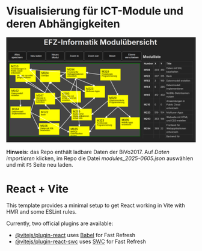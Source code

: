 # Visualisierung für ICT-Module und deren Abhängigkeiten

![App Screenshot](img/app_screenshot.png)

**Hinweis:** das Repo enthält ladbare Daten der BiVo2017. Auf *Daten importieren* klicken, im Repo die Datei *modules_2025-0605.json* auswählen und mit `F5` Seite neu laden.

# React + Vite

This template provides a minimal setup to get React working in Vite with HMR and some ESLint rules.

Currently, two official plugins are available:

- [@vitejs/plugin-react](https://github.com/vitejs/vite-plugin-react/blob/main/packages/plugin-react/README.md) uses [Babel](https://babeljs.io/) for Fast Refresh
- [@vitejs/plugin-react-swc](https://github.com/vitejs/vite-plugin-react-swc) uses [SWC](https://swc.rs/) for Fast Refresh
